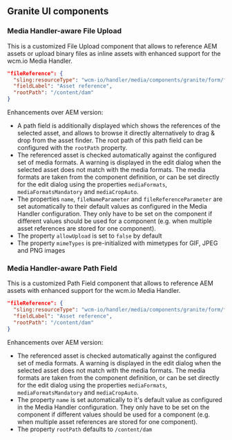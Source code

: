 ## Granite UI components


### Media Handler-aware File Upload

This is a customized File Upload component that allows to reference AEM assets or upload binary files as inline assets with enhanced support for the wcm.io Media Handler.

```json
"fileReference": {
  "sling:resourceType": "wcm-io/handler/media/components/granite/form/fileupload",
  "fieldLabel": "Asset reference",
  "rootPath": "/content/dam"
}
```

Enhancements over AEM version:

* A path field is additionally displayed which shows the references of the selected asset, and allows to browse it directly alternatively to drag & drop from the asset finder. The root path of this path field can be configured with the `rootPath` property.
* The referenced asset is checked automatically against the configured set of media formats. A warning is displayed in the edit dialog when the selected asset does not match with the media formats. The media formats are taken from the component definition, or can be set directly for the edit dialog using the properties `mediaFormats`, `mediaFormatsMandatory` and `mediaCropAuto`.
* The properties `name`, `fileNameParameter` and `fileReferenceParameter` are set automatically to their default values as configured in the Media Handler configuration. They only have to be set on the component if different values should be used for a component (e.g. when multiple asset references are stored for one component).
* The property `allowUpload` is set to `false` by default
* The property `mimeTypes` is pre-initialized with mimetypes for GIF, JPEG and PNG images


### Media Handler-aware Path Field

This is a customized Path Field component that allows to reference AEM assets with enhanced support for the wcm.io Media Handler.

```json
"fileReference": {
  "sling:resourceType": "wcm-io/handler/media/components/granite/form/fileupload",
  "fieldLabel": "Asset reference",
  "rootPath": "/content/dam"
}
```

Enhancements over AEM version:

* The referenced asset is checked automatically against the configured set of media formats. A warning is displayed in the edit dialog when the selected asset does not match with the media formats. The media formats are taken from the component definition, or can be set directly for the edit dialog using the properties `mediaFormats`, `mediaFormatsMandatory` and `mediaCropAuto`.
* The property `name` is set automatically to it's default value as configured in the Media Handler configuration. They only have to be set on the component if different values should be used for a component (e.g. when multiple asset references are stored for one component).
* The property `rootPath` defaults to `/content/dam`
